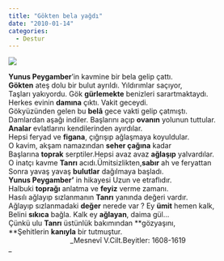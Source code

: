 ```yaml
---
title: "Gökten bela yağdı"
date: "2010-01-14"
categories: 
  - Destur
---
```


**![](../uploads/image/yunusss.jpg)**

**Yunus Peygamber**’in kavmine bir bela gelip çattı.  
**Gökten** ateş dolu bir bulut ayrıldı. Yıldırımlar saçıyor,  
Taşları yakıyordu. Gök **gürlemekte** benizleri sarartmaktaydı.  
Herkes evinin **damına** çıktı. Vakit geceydi.  
Gökyüzünden gelen bu **belâ** gece vakti gelip çatmıştı.  
Damlardan aşağı indiler. Başlarını açıp **ovanın** yolunun tuttular.  
**Analar** evlatlarını kendilerinden ayırdılar.  
Hepsi feryad ve **figana**, çığrışıp ağlaşmaya koyuldular.  
O kavim, akşam namazından **seher çağına** kadar  
Başlarına **toprak** serptiler.Hepsi avaz avaz **ağlaşıp** yalvardılar.   
O inatçı kavme **Tanrı** acıdı.Ümitsizlikten,**sabır** ah ve feryattan   
Sonra yavaş yavaş **bulutlar** dağılmaya başladı.   
**Yunus Peygamber’** in hikayesi Uzun ve etraflıdır.   
Halbuki **toprağı** anlatma ve **feyiz** verme zamanı.  
Hasılı ağlayıp sızlanmanın **Tanrı** yanında değeri vardır.  
Ağlayıp sızlanmadaki **değer** nerede var ? Ey **ümit** hemen kalk,  
Belini **sıkıca** bağla. Kalk ey **ağlayan**, daima gül...  
Çünkü ulu **Tanrı** üstünlük bakımından **gözyaşını,  
**Şehitlerin **kanıyla** bir tutmuştur.   
                               _Mesnevî V.Cilt.Beyitler: 1608-1619  
_
